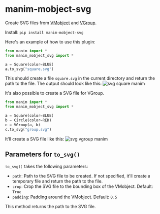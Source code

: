 # manim-mobject-svg

Create SVG files from [VMobject](https://docs.manim.community/en/stable/reference/manim.mobject.types.vectorized_mobject.VMobject.html) and [VGroup](https://docs.manim.community/en/stable/reference/manim.mobject.types.vectorized_mobject.VGroup.html).

Install: `pip install manim-mobject-svg`

Here's an example of how to use this plugin:

```python
from manim import *
from manim_mobject_svg import *

a = Square(color=BLUE)
a.to_svg("square.svg")
```
This should create a file `square.svg` in the current directory and return the path to the file. The output should look like this:
![svg square manim](https://github.com/naveen521kk/manim-mobject-svg/assets/49693820/ba232f4c-7a11-4d6f-b36e-7c49867bc6a8)

It's also possible to create a SVG file for VGroup.

```python
from manim import *
from manim_mobject_svg import *

a = Square(color=BLUE)
b = Circle(color=RED)
c = VGroup(a, b)
c.to_svg("group.svg")
```
It'll create a SVG file like this:
![svg vgroup manim](https://github.com/naveen521kk/manim-mobject-svg/assets/49693820/4073c65f-0397-450a-90d6-6a2226dade15)

## Parameters for `to_svg()`

`to_svg()` takes the following parameters:
- `path`: Path to the SVG file to be created. If not specified, it'll create a temporary file and return the path to the file.
- `crop`: Crop the SVG file to the bounding box of the VMobject. Default: `True`
- `padding`: Padding around the VMobject. Default: `0.5`

This method returns the path to the SVG file.
